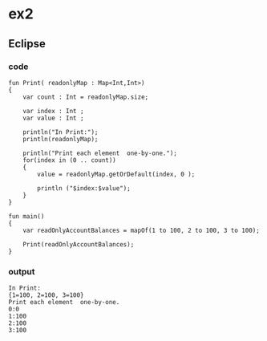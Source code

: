 # ex2
## Eclipse
### code
    fun Print( readonlyMap : Map<Int,Int>)
    {
    	var count : Int = readonlyMap.size;
    	
    	var index : Int ;
    	var value : Int ;
    	
    	println("In Print:");
    	println(readonlyMap);
    	
    	println("Print each element  one-by-one.");
    	for(index in (0 .. count))
    	{
    		value = readonlyMap.getOrDefault(index, 0 );
    		
    		println ("$index:$value");
    	}
    }
    
    fun main()
    {
    	var readOnlyAccountBalances = mapOf(1 to 100, 2 to 100, 3 to 100);
    		
    	Print(readOnlyAccountBalances);
    }
### output
    In Print:
    {1=100, 2=100, 3=100}
    Print each element  one-by-one.
    0:0
    1:100
    2:100
    3:100
